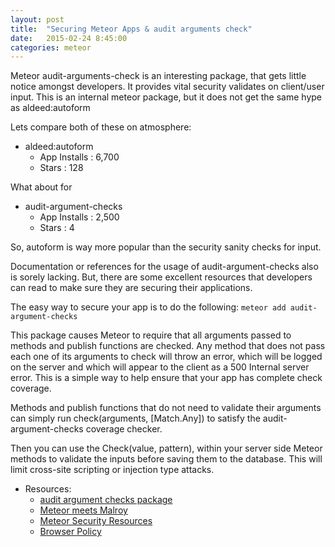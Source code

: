 ```yaml
---
layout: post
title:  "Securing Meteor Apps & audit arguments check"
date:   2015-02-24 8:45:00
categories: meteor
---
```


Meteor audit-arguments-check is an interesting package, that gets little notice amongst developers. It provides vital security validates on client/user input. This is an internal meteor package, but it does not get the same hype as aldeed:autoform

Lets compare both of these on atmosphere:

- aldeed:autoform
   - App Installs : 6,700
   - Stars : 128

What about for 

- audit-argument-checks 
   - App Installs : 2,500
   - Stars : 4

So, autoform is way more popular than the security sanity checks for input. 

Documentation or references for the usage of audit-argument-checks also is sorely lacking. But, there are some excellent resources that developers can read to make sure they are securing their applications. 

The easy way to secure your app is to do the following: `meteor add audit-argument-checks`

This package causes Meteor to require that all arguments passed to methods and publish functions are checked. Any method that does not pass each one of its arguments to check will throw an error, which will be logged on the server and which will appear to the client as a 500 Internal server error. This is a simple way to help ensure that your app has complete check coverage.

Methods and publish functions that do not need to validate their arguments can simply run check(arguments, [Match.Any]) to satisfy the audit-argument-checks coverage checker.

Then you can use the Check(value, pattern), within your server side Meteor methods to validate the inputs before saving them to the database. This will limit cross-site scripting or injection type attacks. 


- Resources:
   - [audit argument checks package][check]
   - [Meteor meets Malroy][emily]
   - [Meteor Security Resources][security-resources]
   - [Browser Policy][browser-policy]



[check]: https://atmospherejs.com/meteor/audit-argument-checks
[emily]: http://www.slideshare.net/emilystark/meteor-meets-mallory
[security-resources]: http://security-resources.meteor.com
[browser-policy]: https://atmospherejs.com/meteor/browser-policy


